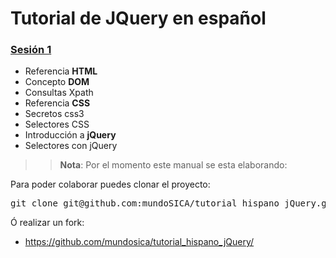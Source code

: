 Tutorial de JQuery en español
==========================================================================================

### [Sesión 1](./sesion01/)
 - Referencia **HTML**
  - Concepto **DOM**
  - Consultas Xpath
 - Referencia **CSS**
  - Secretos css3
  - Selectores CSS
 - Introducción a **jQuery**
  - Selectores con jQuery

>> **Nota**: Por el momento este manual se esta elaborando:

Para poder colaborar puedes clonar el proyecto:

<pre class='shell'>
git clone git@github.com:mundoSICA/tutorial_hispano_jQuery.git
</pre>

Ó realizar un fork:

- <https://github.com/mundosica/tutorial_hispano_jQuery/>
